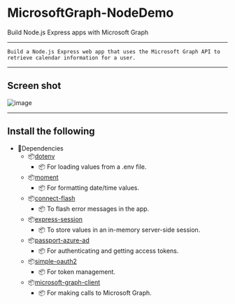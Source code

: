 # MicrosoftGraph-NodeDemo
Build Node.js Express apps with Microsoft Graph
***
`
Build a Node.js Express web app that uses the Microsoft Graph API to retrieve calendar information for a user.
 `
 ***
## Screen shot
![image](https://user-images.githubusercontent.com/19554935/52538582-5e9dc480-2d42-11e9-9f32-0ef9701cfd05.png)
***
## Install the following

- 🚀Dependencies
  - 📦[dotenv](https://github.com/motdotla/dotenv)
    - 📦 For loading values from a .env file.
  - 📦[moment](https://github.com/moment/moment/)
    - 📦 For formatting date/time values.
  - 📦[connect-flash](https://github.com/jaredhanson/connect-flash)
    - 📦 To flash error messages in the app.
  - 📦[express-session](https://github.com/expressjs/session)
     - 📦 To store values in an in-memory server-side session.
  - 📦[passport-azure-ad](https://github.com/AzureAD/passport-azure-ad)
    - 📦 For authenticating and getting access tokens.
  - 📦[simple-oauth2](https://github.com/lelylan/simple-oauth2)
    - 📦 For token management.
  - 📦[microsoft-graph-client](https://github.com/microsoftgraph/msgraph-sdk-javascript)
    - 📦 For making calls to Microsoft Graph.
